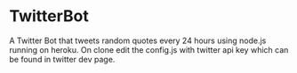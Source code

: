 # TwitterBot
 A Twitter Bot that tweets  random quotes every 24 hours using node.js running on heroku.
 On clone edit the config.js with twitter api key which can be found in twitter dev page.
